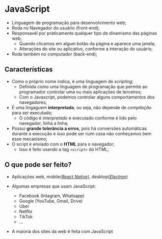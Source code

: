 # JavaScript

- Linguagem de programação para desenvolvimento web;
- Roda no Navegador do usuário (front-end);
- Responsavél por praticamente qualquer tipo de dinamismo das páginas web;
  - Quando clicamos em algum botão da página e aparece uma janela;
  - Alterações do site ou aplicativo, conforme a interação do usuário;
- Roda também no computador (back-end);

## Características

- Como o próprio nome indica, é uma linguagem de _scripting_;
  - Definida como uma linguagem de programação que permite ao programador controlar uma ou mais aplicações de terceiros;
  - Com o Javascript, podemos controlar alguns comportamentos dos navegadores;
- É uma lingaguem **interpretada**, ou seja, não depende de _compilação_ para ser executado;
  - O código é _interpretado_ e executado conforme é lido pelo navegador, linha a linha;
- Possui **grande tolerância a erros**, pois há conversões automáticas durante a execução e isso pode ser ruim casa não conheçamos bem esse mecanismo;
- O script é enviado com o **HTML** para o navegador;
  - Isso é feito usando a tag `<script>` do HTML;

## O que pode ser feito?

- Aplicações web, mobile([_React Native_](https://reactnative.dev/)), desktop([_Electron_](https://www.electronjs.org/))
- Algumas empresas que usam JavaScript:
  - Facebook (Intagram, Whatsapp)
  - Google (YouTube, Gmail, Drive)
  - Uber
  - Netflix
  - TikTok
  - ...

- A maioria dos sites da web é feita com JavaScript
